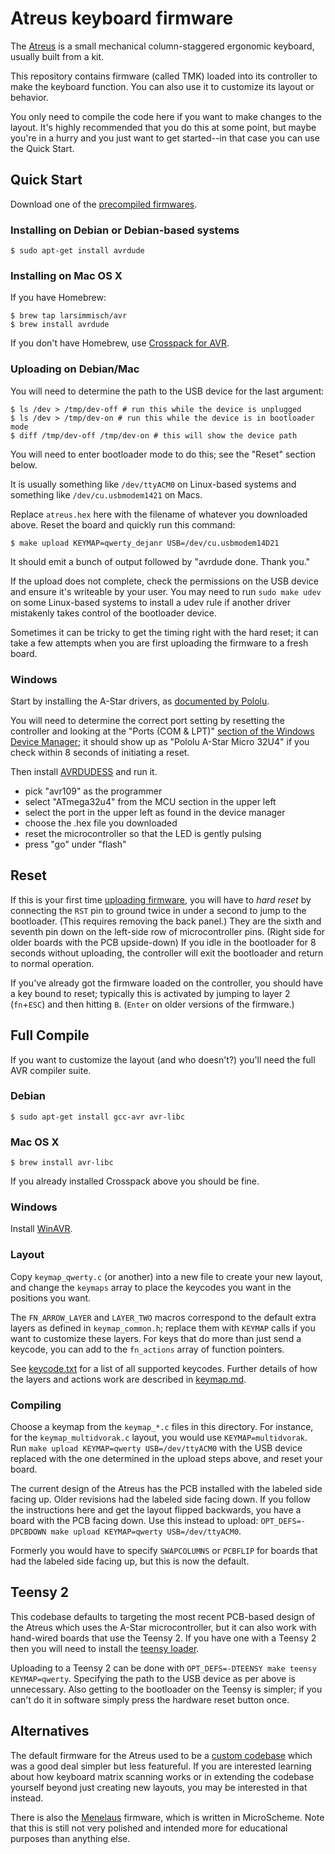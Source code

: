 # Atreus keyboard firmware

The [Atreus](https://atreus.technomancy.us) is a small mechanical
column-staggered ergonomic keyboard, usually built from a kit.

This repository contains firmware (called TMK) loaded into its
controller to make the keyboard function. You can also use it to
customize its layout or behavior.

You only need to compile the code here if you want to make changes to
the layout. It's highly recommended that you do this at some point,
but maybe you're in a hurry and you just want to get started--in that
case you can use the Quick Start.

## Quick Start

Download one of the [precompiled firmwares](https://atreus.technomancy.us/download).

### Installing on Debian or Debian-based systems

    $ sudo apt-get install avrdude

### Installing on Mac OS X

If you have Homebrew:

    $ brew tap larsimmisch/avr
    $ brew install avrdude

If you don't have Homebrew, use [Crosspack for AVR](https://www.obdev.at/products/crosspack/index.html).

### Uploading on Debian/Mac

You will need to determine the path to the USB device for the last argument:

    $ ls /dev > /tmp/dev-off # run this while the device is unplugged
    $ ls /dev > /tmp/dev-on # run this while the device is in bootloader mode
    $ diff /tmp/dev-off /tmp/dev-on # this will show the device path

You will need to enter bootloader mode to do this; see the "Reset" section below.

It is usually something like `/dev/ttyACM0` on Linux-based systems and
something like `/dev/cu.usbmodem1421` on Macs.

Replace `atreus.hex` here with the filename of whatever you downloaded
above. Reset the board and quickly run this command:

    $ make upload KEYMAP=qwerty_dejanr USB=/dev/cu.usbmodem14D21

It should emit a bunch of output followed by "avrdude done.  Thank you."

If the upload does not complete, check the permissions on the USB
device and ensure it's writeable by your user. You may need to run
`sudo make udev` on some Linux-based systems to install a udev rule if
another driver mistakenly takes control of the bootloader device.

Sometimes it can be tricky to get the timing right with the hard
reset; it can take a few attempts when you are first uploading the
firmware to a fresh board.

### Windows

Start by installing the A-Star drivers, as [documented by Pololu](https://www.pololu.com/docs/0J61/6.1).

You will need to determine the correct port setting by resetting the
controller and looking at the "Ports (COM & LPT)"
[section of the Windows Device Manager](https://a.pololu-files.com/picture/0J5272.500.png);
it should show up as "Pololu A-Star Micro 32U4" if you check within 8
seconds of initiating a reset.

Then install
[AVRDUDESS](http://blog.zakkemble.co.uk/avrdudess-a-gui-for-avrdude/)
and run it.

* pick "avr109" as the programmer
* select "ATmega32u4" from the MCU section in the upper left
* select the port in the upper left as found in the device manager
* choose the .hex file you downloaded
* reset the microcontroller so that the LED is gently pulsing
* press "go" under "flash"

## Reset

If this is your first time
[uploading firmware](http://www.pololu.com/docs/0J61/5.3), you will
have to *hard reset* by connecting the `RST` pin to ground twice in
under a second to jump to the bootloader. (This requires removing the
back panel.) They are the sixth and seventh pin down on the left-side
row of microcontroller pins. (Right side for older boards with the PCB
upside-down) If you idle in the bootloader for 8 seconds without
uploading, the controller will exit the bootloader and return to
normal operation.

If you've already got the firmware loaded on the controller, you
should have a key bound to reset; typically this is activated by
jumping to layer 2 (`fn`+`ESC`) and then hitting `B`. (`Enter` on
older versions of the firmware.)

## Full Compile

If you want to customize the layout (and who doesn't?) you'll need the
full AVR compiler suite.

### Debian

    $ sudo apt-get install gcc-avr avr-libc

### Mac OS X

    $ brew install avr-libc

If you already installed Crosspack above you should be fine.

### Windows

Install [WinAVR](http://winavr.sourceforge.net/).

### Layout

Copy `keymap_qwerty.c` (or another) into a new file to create your new
layout, and change the `keymaps` array to place the keycodes you want
in the positions you want.

The `FN_ARROW_LAYER` and `LAYER_TWO` macros correspond to the default
extra layers as defined in `keymap_common.h`; replace them with
`KEYMAP` calls if you want to customize these layers. For keys that do
more than just send a keycode, you can add to the `fn_actions` array
of function pointers.

See
[keycode.txt](https://github.com/technomancy/tmk_keyboard/blob/atreus/doc/keycode.txt)
for a list of all supported keycodes. Further details of how the
layers and actions work are described in
[keymap.md](https://github.com/technomancy/tmk_keyboard/blob/atreus/doc/keymap.md).

### Compiling

Choose a keymap from the `keymap_*.c` files in this directory. For
instance, for the `keymap_multidvorak.c` layout, you would use
`KEYMAP=multidvorak`. Run `make upload KEYMAP=qwerty USB=/dev/ttyACM0`
with the USB device replaced with the one determined in the upload
steps above, and reset your board.

The current design of the Atreus has the PCB installed with the
labeled side facing up. Older revisions had the labeled side facing
down. If you follow the instructions here and get the layout flipped
backwards, you have a board with the PCB facing down. Use this instead
to upload: `OPT_DEFS=-DPCBDOWN make upload KEYMAP=qwerty
USB=/dev/ttyACM0`.

Formerly you would have to specify `SWAPCOLUMNS` or `PCBFLIP` for
boards that had the labeled side facing up, but this is now the
default.

## Teensy 2

This codebase defaults to targeting the most recent PCB-based design
of the Atreus which uses the A-Star microcontroller, but it can also
work with hand-wired boards that use the Teensy 2. If you have one
with a Teensy 2 then you will need to install the
[teensy loader](http://www.pjrc.com/teensy/loader_cli.html).

Uploading to a Teensy 2 can be done with `OPT_DEFS=-DTEENSY make teensy
KEYMAP=qwerty`.  Specifying the path to the USB device as per above is
unnecessary. Also getting to the bootloader on the Teensy is simpler;
if you can't do it in software simply press the hardware reset button
once.

## Alternatives

The default firmware for the Atreus used to be a
[custom codebase](https://github.com/technomancy/atreus-firmware)
which was a good deal simpler but less featureful. If you are
interested learning about how keyboard matrix scanning works or in
extending the codebase yourself beyond just creating new layouts, you
may be interested in that instead.

There is also the [Menelaus](https://github.com/technomancy/menelaus)
firmware, which is written in MicroScheme. Note that this is still not
very polished and intended more for educational purposes than anything else.

